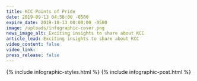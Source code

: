 ```yaml
---
title: KCC Points of Pride
date: 2019-09-13 04:58:00 -0500
expire_date: 2019-10-13 00:00:00 -0500
image: /uploads/infographic-cover.png
news_image_alt: Exciting insights to share about KCC
article_lead: Exciting insights to share about KCC
video_content: false
video_link:
press_release: false
---
```


{% include infographic-styles.html %}
{% include infographic-post.html %}
